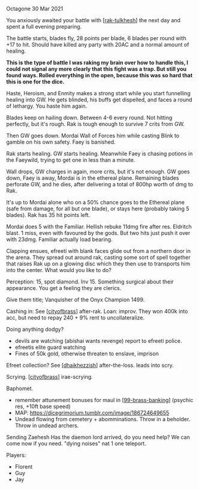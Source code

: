 Octagone
30 Mar 2021

You anxiously awaited your battle with [[rak-tulkhesh]] the next day and spent a full evening preparing.

The battle starts, blades fly, 28 points per blade, 6 blades per round with +17 to hit. Should have killed any party with 20AC and a normal amount of healing.

__This is the type of battle I was raking my brain over how to handle this, I could not signal any more clearly that this fight was a trap. But still you found ways. Rolled everything in the open, because this was so hard that this is one for the dice.__

Haste, Heroism, and Enmity makes a strong start while you start funnelling healing into GW. He gets blinded, his buffs get dispelled, and faces a round of lethargy. You haste him again.

Blades keep on hailing down. Between 4-6 every round. Not hitting perfectly, but it's rough. Rak is tough enough to survive 7 crits from GW.

Then GW goes down. Mordai Wall of Forces him while casting Blink to gamble on his own safety. Faey is banished.

Rak starts healing. GW starts healing. Meanwhile Faey is chasing potions in the Faeywild, trying to get one in less than a minute.

Wall drops, GW charges in again, more crits, but it's not enough. GW goes down, Faey is away, Mordai is in the ethereal plane. Remaining blades perforate GW, and he dies, after delivering a total of 800hp worth of dmg to Rak.

It's up to Mordai alone who on a 50% chance goes to the Ethereal plane (safe from damage, for all but one blade), or stays here (probably taking 5 blades). Rak has 35 hit points left.

Mordai does 5 with the Familiar. Hellish rebuke 11dmg fire after res.
Eldritch blast. 1 miss, even with favoured by the gods. But two hits just push it over with 23dmg.
Familiar actually load bearing.

Clapping ensues, efreeti with blank faces glide out from a northern door in the arena. They spread out around rak, casting some sort of spell together that raises Rak up on a glowing disc which they then use to transports him into the center.
What would you like to do?

Perception: 15, spot diamond. Inv 15. Something surgical about their appearance. You get a feeling they are clerics.

Give them title; Vanquisher of the Onyx Champion 1499.

Cashing in: See [[cityofbrass]] after-rak.
Loan: improv. They won 400k into acc, but need to repay 240 + 9% rent to uncollateralize.

Doing anything dodgy?
- devils are watching (abishai wants revenge) report to efreeti police.
- efreetis elite guard watching
- Fines of 50k gold, otherwise threaten to enslave, imprison

Efreet collection? See [[dhaikhezzish]] after-the-loss. leads into scry.

Scrying. [[cityofbrass]] irae-scrying.

Baphomet.
- remember attunement bonuses for maul in [[99-brass-banking]] (psychic res, +10ft base speed)
- MAP: https://dicegrimorium.tumblr.com/image/186724649655
- Undead flowing from cemetery + abomminations. Throw in a beholder. Throw in undead archers.

Sending Zaehesh
Has the daemon lord arrived, do you need help? We can come now if you need.
"dying noises"
nat 1 one teleport.


Players:
- Florent
- Guy
- Jay

[//begin]: # "Autogenerated link references for markdown compatibility"
[rak-tulkhesh]: ../npcs/rak-tulkhesh "Rak Tulkhesh"
[cityofbrass]: ../planar/cityofbrass "City of Brass"
[dhaikhezzish]: ../npcs/dhaikhezzish "Dhaikhezzish"
[99-brass-banking]: 99-brass-banking "99-brass-banking"
[//end]: # "Autogenerated link references"
